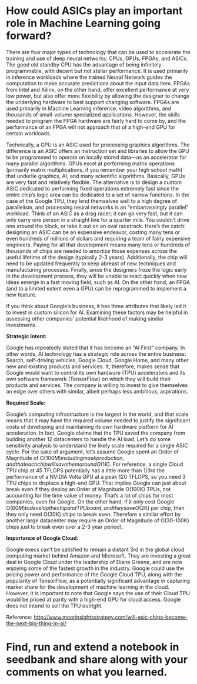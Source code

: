 

# How could ASICs play an important role in Machine Learning going forward?

There are four major types of technology that can be used to accelerate the training and use of deep neural networks: CPUs, GPUs, FPGAs, and ASICs. The good old standby CPU has the advantage of being infinitely programmable, with decent but not stellar performance. It is used primarily in inference workloads where the trained Neural Network guides the computation to make accurate predictions about the input data item. FPGAs from Intel and Xilinx, on the other hand, offer excellent performance at very low power, but also offer more flexibility by allowing the designer to change the underlying hardware to best support changing software. FPGAs are used primarily in Machine Learning inference, video algorithms, and thousands of small-volume specialized applications. However, the skills needed to program the FPGA hardware are fairly hard to come by, and the performance of an FPGA will not approach that of a high-end GPU for certain workloads.

Technically, a GPU is an ASIC used for processing graphics algorithms. The difference is an ASIC offers an instruction set and libraries to allow the GPU to be programmed to operate on locally stored data—as an accelerator for many parallel algorithms. GPUs excel at performing matrix operations (primarily matrix multiplications, if you remember your high school math) that underlie graphics, AI, and many scientific algorithms. Basically, GPUs are very fast and relatively flexible.
The alternative is to design a custom ASIC dedicated to performing fixed operations extremely fast since the entire chip’s logic area can be dedicated to a set of narrow functions. In the case of the Google TPU, they lend themselves well to a high degree of parallelism, and processing neural networks is an “embarrassingly parallel” workload. Think of an ASIC as a drag racer; it can go very fast, but it can only carry one person in a straight line for a quarter mile. You couldn’t drive one around the block, or take it out on an oval racetrack.
Here’s the catch: designing an ASIC can be an expensive endeavor, costing many tens or even hundreds of millions of dollars and requiring a team of fairly expensive engineers. Paying for all that development means many tens or hundreds of thousands of chips are needed to amortize those expenses across the useful lifetime of the design (typically 2-3 years). Additionally, the chip will need to be updated frequently to keep abreast of new techniques and manufacturing processes. Finally, since the designers froze the logic early in the development process, they will be unable to react quickly when new ideas emerge in a fast moving field, such as AI. On the other hand, an FPGA (and to a limited extent even a GPU) can be reprogrammed to implement a new feature.

If you think about Google’s business, it has three attributes that likely led it to invest in custom silicon for AI. Examining these factors may be helpful in assessing other companies’ potential likelihood of making similar investments.

**Strategic Intent:**

Google has repeatedly stated that it has become an “AI First” company. In other words, AI technology has a strategic role across the entire business: Search, self-driving vehicles, Google Cloud, Google Home, and many other new and existing products and services. It, therefore, makes sense that Google would want to control its own hardware (TPU) accelerators and its own software framework (TensorFlow) on which they will build their products and services. The company is willing to invest to give themselves an edge over others with similar, albeit perhaps less ambitious, aspirations.

**Required Scale:**

Google’s computing infrastructure is the largest in the world, and that scale means that it may have the required volume needed to justify the significant costs of developing and maintaining its own hardware platform for AI acceleration. In fact, Google claims that the TPU saved the company from building another 12 datacenters to handle the AI load. Let’s do some sensitivity analysis to understand the likely scale required for a single ASIC cycle. For the sake of argument, let’s assume Google spent an Order of Magnitude of O($100M) including mask production, and that each chip will save them around O($1K). For reference, a single Cloud TPU chip at 45 TFLOPS potentially has a little more than 1/3rd the performance of a NVIDIA Volta GPU at a peak 120 TFLOPS, so you need 3 TPU chips to displace a high-end GPU. That implies Google can just about break even if they deploy an Order of Magnitude O(100K) TPUs, not accounting for the time value of money. That’s a lot of chips for most companies, even for Google. On the other hand, if it only cost Google O($60M) to develop the chip and TPU board, and they save O($2K) per chip, then they only need O(30K) chips to break even. Therefore a similar effort by another large datacenter may require an Order of Magnitude of O(30-100K) chips just to break even over a 2-3 year period).

**Importance of Google Cloud:**

Google execs can’t be satisfied to remain a distant 3rd in the global cloud computing market behind Amazon and Microsoft. They are investing a great deal in Google Cloud under the leadership of Diane Greene, and are now enjoying some of the fastest growth in the industry. Google could use the pricing power and performance of the Google Cloud TPU, along with the popularity of TensorFlow, as a potentially significant advantage in capturing market share for the development of machine learning in the cloud. However, it is important to note that Google says the use of their Cloud TPU would be priced at parity with a high-end GPU for cloud access. Google does not intend to sell the TPU outright.

Reference: http://www.moorinsightsstrategy.com/will-asic-chips-become-the-next-big-thing-in-ai/



# Find, run and extend a notebook in seedbank and share along with your comments on what you learned.

